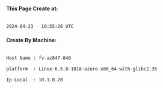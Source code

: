 
   
#### This Page Create at:

```bash

2024-04-23 - 10:55:26 UTC

```

#### Create By Machine:

```bash

Host Name : fv-az847-840

platform  : Linux-6.5.0-1018-azure-x86_64-with-glibc2.35

Ip Local  : 10.1.0.20

```

